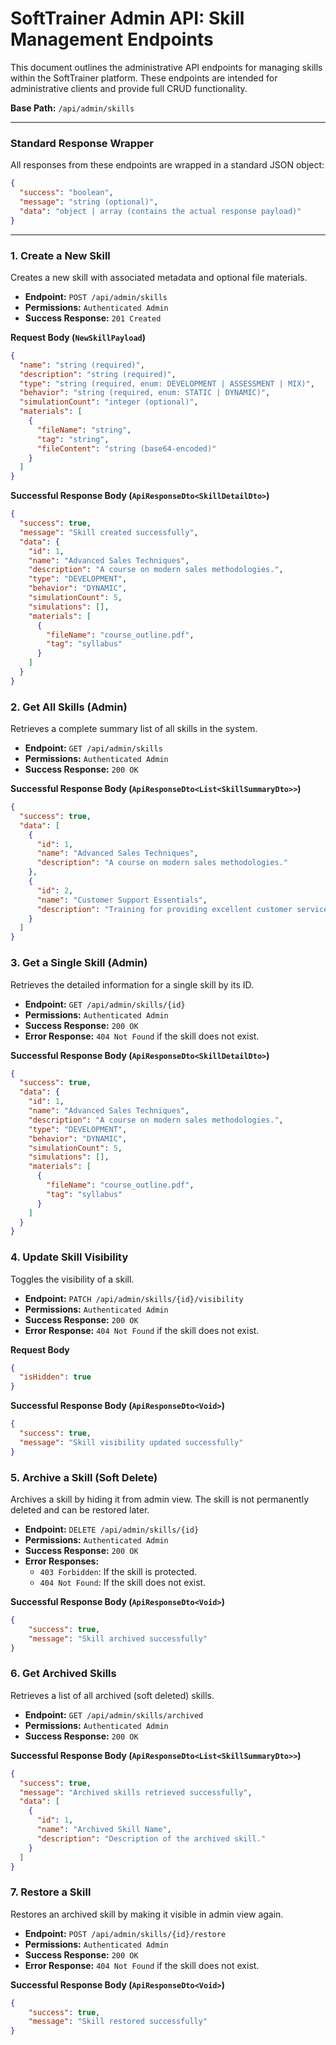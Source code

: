 # SoftTrainer Admin API: Skill Management Endpoints

This document outlines the administrative API endpoints for managing skills within the SoftTrainer platform. These endpoints are intended for administrative clients and provide full CRUD functionality.

**Base Path:** `/api/admin/skills`

---

### Standard Response Wrapper

All responses from these endpoints are wrapped in a standard JSON object:

```json
{
  "success": "boolean",
  "message": "string (optional)",
  "data": "object | array (contains the actual response payload)"
}
```

---

### 1. Create a New Skill

Creates a new skill with associated metadata and optional file materials.

*   **Endpoint:** `POST /api/admin/skills`
*   **Permissions:** `Authenticated Admin`
*   **Success Response:** `201 Created`

**Request Body (`NewSkillPayload`)**

```json
{
  "name": "string (required)",
  "description": "string (required)",
  "type": "string (required, enum: DEVELOPMENT | ASSESSMENT | MIX)",
  "behavior": "string (required, enum: STATIC | DYNAMIC)",
  "simulationCount": "integer (optional)",
  "materials": [
    {
      "fileName": "string",
      "tag": "string",
      "fileContent": "string (base64-encoded)"
    }
  ]
}
```

**Successful Response Body (`ApiResponseDto<SkillDetailDto>`)**

```json
{
  "success": true,
  "message": "Skill created successfully",
  "data": {
    "id": 1,
    "name": "Advanced Sales Techniques",
    "description": "A course on modern sales methodologies.",
    "type": "DEVELOPMENT",
    "behavior": "DYNAMIC",
    "simulationCount": 5,
    "simulations": [],
    "materials": [
      {
        "fileName": "course_outline.pdf",
        "tag": "syllabus"
      }
    ]
  }
}
```

### 2. Get All Skills (Admin)

Retrieves a complete summary list of all skills in the system.

*   **Endpoint:** `GET /api/admin/skills`
*   **Permissions:** `Authenticated Admin`
*   **Success Response:** `200 OK`

**Successful Response Body (`ApiResponseDto<List<SkillSummaryDto>>`)**

```json
{
  "success": true,
  "data": [
    {
      "id": 1,
      "name": "Advanced Sales Techniques",
      "description": "A course on modern sales methodologies."
    },
    {
      "id": 2,
      "name": "Customer Support Essentials",
      "description": "Training for providing excellent customer service."
    }
  ]
}
```

### 3. Get a Single Skill (Admin)

Retrieves the detailed information for a single skill by its ID.

*   **Endpoint:** `GET /api/admin/skills/{id}`
*   **Permissions:** `Authenticated Admin`
*   **Success Response:** `200 OK`
*   **Error Response:** `404 Not Found` if the skill does not exist.

**Successful Response Body (`ApiResponseDto<SkillDetailDto>`)**

```json
{
  "success": true,
  "data": {
    "id": 1,
    "name": "Advanced Sales Techniques",
    "description": "A course on modern sales methodologies.",
    "type": "DEVELOPMENT",
    "behavior": "DYNAMIC",
    "simulationCount": 5,
    "simulations": [],
    "materials": [
      {
        "fileName": "course_outline.pdf",
        "tag": "syllabus"
      }
    ]
  }
}
```

### 4. Update Skill Visibility

Toggles the visibility of a skill.

*   **Endpoint:** `PATCH /api/admin/skills/{id}/visibility`
*   **Permissions:** `Authenticated Admin`
*   **Success Response:** `200 OK`
*   **Error Response:** `404 Not Found` if the skill does not exist.

**Request Body**

```json
{
  "isHidden": true
}
```

**Successful Response Body (`ApiResponseDto<Void>`)**

```json
{
  "success": true,
  "message": "Skill visibility updated successfully"
}
```

### 5. Archive a Skill (Soft Delete)

Archives a skill by hiding it from admin view. The skill is not permanently deleted and can be restored later.

*   **Endpoint:** `DELETE /api/admin/skills/{id}`
*   **Permissions:** `Authenticated Admin`
*   **Success Response:** `200 OK`
*   **Error Responses:**
    *   `403 Forbidden`: If the skill is protected.
    *   `404 Not Found`: If the skill does not exist.

**Successful Response Body (`ApiResponseDto<Void>`)**

```json
{
    "success": true,
    "message": "Skill archived successfully"
}
```

### 6. Get Archived Skills

Retrieves a list of all archived (soft deleted) skills.

*   **Endpoint:** `GET /api/admin/skills/archived`
*   **Permissions:** `Authenticated Admin`
*   **Success Response:** `200 OK`

**Successful Response Body (`ApiResponseDto<List<SkillSummaryDto>>`)**

```json
{
  "success": true,
  "message": "Archived skills retrieved successfully",
  "data": [
    {
      "id": 1,
      "name": "Archived Skill Name",
      "description": "Description of the archived skill."
    }
  ]
}
```

### 7. Restore a Skill

Restores an archived skill by making it visible in admin view again.

*   **Endpoint:** `POST /api/admin/skills/{id}/restore`
*   **Permissions:** `Authenticated Admin`
*   **Success Response:** `200 OK`
*   **Error Response:** `404 Not Found` if the skill does not exist.

**Successful Response Body (`ApiResponseDto<Void>`)**

```json
{
    "success": true,
    "message": "Skill restored successfully"
}
``` 